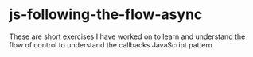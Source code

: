 # js-following-the-flow-async

These are short exercises I have worked on to learn and understand the flow of
control to understand the callbacks JavaScript pattern
